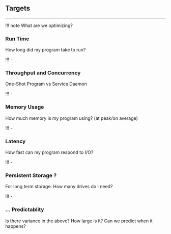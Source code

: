 ## Targets

---

!!! note
    What are we optimizing?

### Run Time
How long did my program take to run?

!!! -

### Throughput and Concurrency
One-Shot Program vs Service Daemon

!!! -

### Memory Usage
How much memory is my program using? (at peak/on average)

!!! -

### Latency
How fast can my program respond to I/O?

!!! -

### Persistent Storage ?
For long term storage: How many drives do I need?

!!! -

### ... Predictablity
Is there variance in the above? How large is it? Can we predict when it happens?
